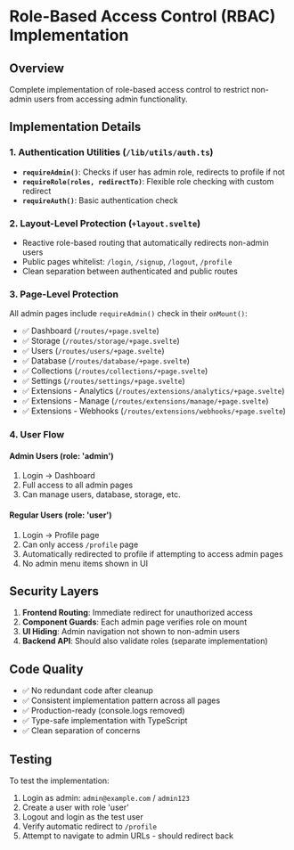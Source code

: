# Role-Based Access Control (RBAC) Implementation

## Overview
Complete implementation of role-based access control to restrict non-admin users from accessing admin functionality.

## Implementation Details

### 1. Authentication Utilities (`/lib/utils/auth.ts`)
- **`requireAdmin()`**: Checks if user has admin role, redirects to profile if not
- **`requireRole(roles, redirectTo)`**: Flexible role checking with custom redirect
- **`requireAuth()`**: Basic authentication check

### 2. Layout-Level Protection (`+layout.svelte`)
- Reactive role-based routing that automatically redirects non-admin users
- Public pages whitelist: `/login`, `/signup`, `/logout`, `/profile`
- Clean separation between authenticated and public routes

### 3. Page-Level Protection
All admin pages include `requireAdmin()` check in their `onMount()`:
- ✅ Dashboard (`/routes/+page.svelte`)
- ✅ Storage (`/routes/storage/+page.svelte`)
- ✅ Users (`/routes/users/+page.svelte`)
- ✅ Database (`/routes/database/+page.svelte`)
- ✅ Collections (`/routes/collections/+page.svelte`)
- ✅ Settings (`/routes/settings/+page.svelte`)
- ✅ Extensions - Analytics (`/routes/extensions/analytics/+page.svelte`)
- ✅ Extensions - Manage (`/routes/extensions/manage/+page.svelte`)
- ✅ Extensions - Webhooks (`/routes/extensions/webhooks/+page.svelte`)

### 4. User Flow

#### Admin Users (role: 'admin')
1. Login → Dashboard
2. Full access to all admin pages
3. Can manage users, database, storage, etc.

#### Regular Users (role: 'user')
1. Login → Profile page
2. Can only access `/profile` page
3. Automatically redirected to profile if attempting to access admin pages
4. No admin menu items shown in UI

## Security Layers

1. **Frontend Routing**: Immediate redirect for unauthorized access
2. **Component Guards**: Each admin page verifies role on mount
3. **UI Hiding**: Admin navigation not shown to non-admin users
4. **Backend API**: Should also validate roles (separate implementation)

## Code Quality

- ✅ No redundant code after cleanup
- ✅ Consistent implementation pattern across all pages
- ✅ Production-ready (console.logs removed)
- ✅ Type-safe implementation with TypeScript
- ✅ Clean separation of concerns

## Testing

To test the implementation:

1. Login as admin: `admin@example.com` / `admin123`
2. Create a user with role 'user'
3. Logout and login as the test user
4. Verify automatic redirect to `/profile`
5. Attempt to navigate to admin URLs - should redirect back